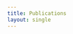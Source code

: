 ```yaml
---
title: Publications
layout: single
---
```


 <script src="https://bibbase.org/show?bib=https%3A%2F%2Fzsunberg.github.io%2Fmypubs.bib&jsonp=1"></script>
